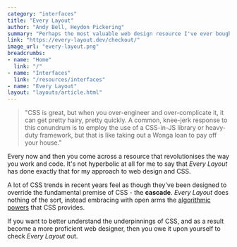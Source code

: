 ```yaml
---
category: "interfaces"
title: "Every Layout"
author: "Andy Bell, Heydon Pickering"
summary: "Perhaps the most valuable web design resource I've ever bought. It has changed the way I compose my CSS for the better, making the most of its modern, algorithmic features."
link: "https://every-layout.dev/checkout/"
image_url: "every-layout.png"
breadcrumbs:
- name: "Home"
  link: "/"
- name: "Interfaces"
  link: "/resources/interfaces"
- name: "Every Layout"
layout: "layouts/article.html"
---
```


> "CSS is great, but when you over-engineer and over-complicate it, it can get pretty hairy, pretty quickly. A common, knee-jerk response to this conundrum is to employ the use of a CSS-in-JS library or heavy-duty framework, but that is like taking out a Wonga loan to pay off your house."

Every now and then you come across a resource that revolutionises the way you work and code. It's not hyperbolic at all for me to say that _Every Layout_ has done exactly that for my approach to web design and CSS.

A lot of CSS trends in recent years feel as though they've been designed to override the fundamental premise of CSS - the **cascade**. _Every Layout_ does nothing of the sort, instead embracing with open arms the [algorithmic powers](https://every-layout.dev/blog/algorithmic-design/) that CSS provides.

If you want to better understand the underpinnings of CSS, and as a result become a more proficient web designer, then you owe it upon yourself to check _Every Layout_ out.
